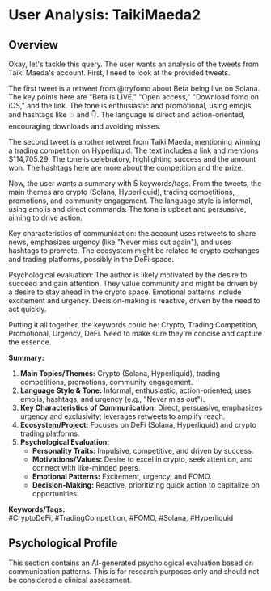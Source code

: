 # User Analysis: TaikiMaeda2

## Overview

<think>
Okay, let's tackle this query. The user wants an analysis of the tweets from Taiki Maeda's account. First, I need to look at the provided tweets.

The first tweet is a retweet from @tryfomo about Beta being live on Solana. The key points here are "Beta is LIVE," "Open access," "Download fomo on iOS," and the link. The tone is enthusiastic and promotional, using emojis and hashtags like 💥 and 👇. The language is direct and action-oriented, encouraging downloads and avoiding misses.

The second tweet is another retweet from Taiki Maeda, mentioning winning a trading competition on Hyperliquid. The text includes a link and mentions $114,705.29. The tone is celebratory, highlighting success and the amount won. The hashtags here are more about the competition and the prize.

Now, the user wants a summary with 5 keywords/tags. From the tweets, the main themes are crypto (Solana, Hyperliquid), trading competitions, promotions, and community engagement. The language style is informal, using emojis and direct commands. The tone is upbeat and persuasive, aiming to drive action.

Key characteristics of communication: the account uses retweets to share news, emphasizes urgency (like "Never miss out again"), and uses hashtags to promote. The ecosystem might be related to crypto exchanges and trading platforms, possibly in the DeFi space.

Psychological evaluation: The author is likely motivated by the desire to succeed and gain attention. They value community and might be driven by a desire to stay ahead in the crypto space. Emotional patterns include excitement and urgency. Decision-making is reactive, driven by the need to act quickly.

Putting it all together, the keywords could be: Crypto, Trading Competition, Promotional, Urgency, DeFi. Need to make sure they're concise and capture the essence.
</think>

**Summary:**  
1. **Main Topics/Themes:** Crypto (Solana, Hyperliquid), trading competitions, promotions, community engagement.  
2. **Language Style & Tone:** Informal, enthusiastic, action-oriented; uses emojis, hashtags, and urgency (e.g., "Never miss out").  
3. **Key Characteristics of Communication:** Direct, persuasive, emphasizes urgency and exclusivity; leverages retweets to amplify reach.  
4. **Ecosystem/Project:** Focuses on DeFi (Solana, Hyperliquid) and crypto trading platforms.  
5. **Psychological Evaluation:**  
   - **Personality Traits:** Impulsive, competitive, and driven by success.  
   - **Motivations/Values:** Desire to excel in crypto, seek attention, and connect with like-minded peers.  
   - **Emotional Patterns:** Excitement, urgency, and FOMO.  
   - **Decision-Making:** Reactive, prioritizing quick action to capitalize on opportunities.  

**Keywords/Tags:**  
#CryptoDeFi, #TradingCompetition, #FOMO, #Solana, #Hyperliquid

## Psychological Profile

This section contains an AI-generated psychological evaluation based on communication patterns. This is for research purposes only and should not be considered a clinical assessment.